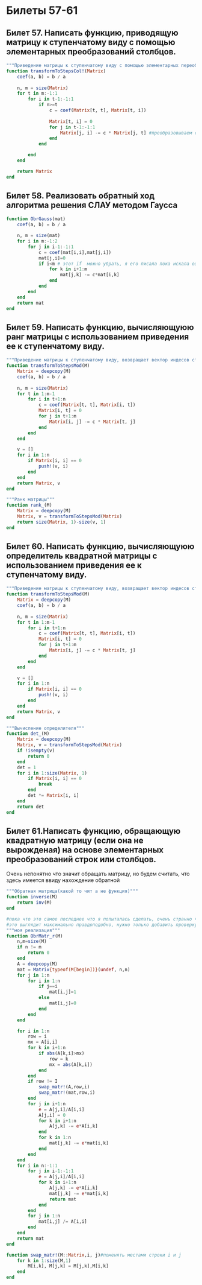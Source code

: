 # Билеты 57-61

## Билет 57.  Написать функцию, приводящую матрицу к ступенчатому виду с помощью элементарных преобразований столбцов.

```julia
"""Приведение матрицы к ступенчатому виду с помощью элементарных переобразований столбцов"""
function transformToStepsCol!(Matrix)
    coef(a, b) = b / a
    
    n, m = size(Matrix)
    for t in m:-1:1
        for i in t-1:-1:1
            if n>=t
                c = coef(Matrix[t, t], Matrix[t, i])
            
                Matrix[t, i] = 0
                for j in t-1:-1:1
                    Matrix[j, i] -= c * Matrix[j, t] #преобразовываем столбцы
                end
            end

        end
    end

    return Matrix
end
```

## Билет 58. Реализовать обратный ход алгоритма решения СЛАУ методом Гаусса


```julia
function ObrGauss(mat)
    coef(a, b) = b / a

    n, m = size(mat)
    for i in m:-1:2
        for j in i-1:-1:1
            c = coef(mat[i,i],mat[j,i])
            mat[j,i]=0
            if i<m # этот if  можно убрать, я его писала пока искала ошибку
                for k in i+1:m
                    mat[j,k] -= c*mat[i,k]
                end
            end
        end
    end
    return mat
end

```

## Билет 59. Написать функцию, вычисляющуюю ранг матрицы с использованием приведения ее к ступенчатому виду.

```julia
"""Приведение матрицы к ступенчатому виду, возвращает вектор индесов столбцов с нулями"""
function transformToStepsMod(M)
    Matrix = deepcopy(M)
    coef(a, b) = b / a
    
    n, m = size(Matrix)
    for t in 1:m-1
        for i in t+1:n
            c = coef(Matrix[t, t], Matrix[i, t])
            Matrix[i, t] = 0
            for j in t+1:m
                Matrix[i, j] -= c * Matrix[t, j]
            end
        end
    end

    v = []
    for i in 1:n
        if Matrix[i, i] == 0
            push!(v, i)
        end
    end
    return Matrix, v
end

"""Ранк матрицы"""
function rank_(M)
    Matrix = deepcopy(M)
    Matrix, v = transformToStepsMod(Matrix)
    return size(Matrix, 1)-size(v, 1)
end
```

## Билет 60. Написать функцию, вычисляющуюю определитель квадратной матрицы с использованием приведения ее к ступенчатому виду.

```julia
"""Приведение матрицы к ступенчатому виду, возвращает вектор индесов столбцов с нулями"""
function transformToStepsMod(M)
    Matrix = deepcopy(M)
    coef(a, b) = b / a
    
    n, m = size(Matrix)
    for t in 1:m-1
        for i in t+1:n
            c = coef(Matrix[t, t], Matrix[i, t])
            Matrix[i, t] = 0
            for j in t+1:m
                Matrix[i, j] -= c * Matrix[t, j]
            end
        end
    end

    v = []
    for i in 1:n
        if Matrix[i, i] == 0
            push!(v, i)
        end
    end
    return Matrix, v
end

"""Вычисление определителя"""
function det_(M)
    Matrix = deepcopy(M)
    Matrix, v = transformToStepsMod(Matrix)
    if !isempty(v)
        return 0
    end
    det = 1
    for i in 1:size(Matrix, 1)
        if Matrix[i, i] == 0
            break
        end
        det *= Matrix[i, i]
    end
    return det
end
```

## Билет 61.Написать функцию, обращающую квадратную матрицу (если она не вырожденая) на основе элементарных преобразований строк или столбцов.
Очень непонятно что значит обращать матрицу, но будем считать, что здесь имеется ввиду нахождение обратной

```julia
"""Обратная матрица(какой то чит а не функция)"""
function inverse(M)
    return inv(M)
end

#пока что это самое последнее что я попыталась сделать, очень странно что оно не работает потому что я скатала это у чела из интернета просто с другого языка
#это выглядит максимально правдоподобно, нужно только добавить проверку det != 0, просто инклудим другой файл где написана функция выше
"""моя реализация"""
function ObrMatr_r(M)
    n,m=size(M)
    if n != m
        return 0
    end
    A = deepcopy(M)
    mat = Matrix{typeof(M[begin])}(undef, n,n)
    for j in 1:n
        for i in 1:n
            if j==i
                mat[i,j]=1
            else
                mat[i,j]=0
            end
        end
    end

    for i in 1:n
        row = i
        mx = A[i,i]
        for k in i+1:n
            if abs(A[k,i]>mx)
                row = k
                mx = abs(A[k,i])
            end
        end
        if row != I
            swap_matr!(A,row,i)
            swap_matr!(mat,row,i)
        end
        for j in i+1:n
            e = A[j,i]/A[i,i]
            A[j,i] = 0
            for k in i+1:n
                A[j,k] -= e*A[i,k]
            end
            for k in 1:n
                mat[j,k] -= e*mat[i,k]
            end
        end
    end
    for i in n:-1:1
        for j in i-1:-1:1
            e = A[j,i]/A[i,i]
            for k in i+1:n
                A[j,k] -= e*A[i,k]
                mat[j,k] -= e*mat[i,k]
                return mat
            end
        end
        for j in 1:n
            mat[i,j] /= A[i,i]
        end
    end
    return mat
end

function swap_matr!(M::Matrix,i, j)#поменять местами строки i и j
    for k in 1:size(M,1)
        M[i,k], M[j,k] = M[j,k],M[i,k]
    end
end
```

